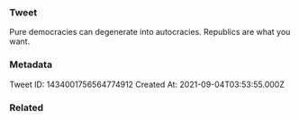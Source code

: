 ### Tweet
Pure democracies can degenerate into autocracies. Republics are what you want.

### Metadata
Tweet ID: 1434001756564774912
Created At: 2021-09-04T03:53:55.000Z

### Related

